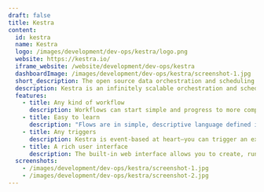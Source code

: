 ```yaml
---
draft: false
title: Kestra
content:
  id: kestra
  name: Kestra
  logo: /images/development/dev-ops/kestra/logo.png
  website: https://kestra.io/
  iframe_website: /website/development/dev-ops/kestra
  dashboardImage: /images/development/dev-ops/kestra/screenshot-1.jpg
  short_description: The open source data orchestration and scheduling platform.
  description: Kestra is an infinitely scalable orchestration and scheduling platform, creating, running, scheduling, and monitoring millions of complex pipelines. The open source data orchestration and scheduling platform.
  features:
    - title: Any kind of workflow
      description: Workflows can start simple and progress to more complex systems with branching, parallel, dynamic tasks, flow dependencies
    - title: Easy to learn
      description: "Flows are in simple, descriptive language defined in YAML;u don't need to be a developer to create a new flow."
    - title: Any triggers
      description: Kestra is event-based at heart—you can trigger an execution from API, schedule, detection, events
    - title: A rich user interface
      description: The built-in web interface allows you to create, run, and monitor all your flows—no need to deploy your flows, just edit them.
  screenshots:
    - /images/development/dev-ops/kestra/screenshot-1.jpg
    - /images/development/dev-ops/kestra/screenshot-2.jpg
---
```

